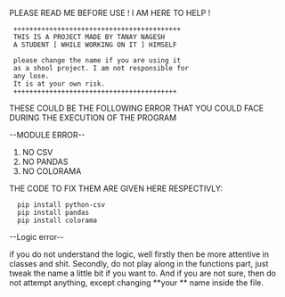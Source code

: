 PLEASE READ ME BEFORE USE ! I AM HERE TO HELP !

     ++++++++++++++++++++++++++++++++++++++++++
     THIS IS A PROJECT MADE BY TANAY NAGESH
     A STUDENT [ WHILE WORKING ON IT ] HIMSELF

     please change the name if you are using it 
     as a shool project. I am not responsible for
     any lose.
     It is at your own risk.
     +++++++++++++++++++++++++++++++++++++++++



THESE COULD BE THE FOLLOWING ERROR THAT YOU COULD FACE DURING THE EXECUTION OF THE PROGRAM 

--MODULE ERROR--

1) NO CSV
2) NO PANDAS
3) NO COLORAMA

THE CODE TO FIX THEM ARE GIVEN HERE RESPECTIVLY:

      pip install python-csv
      pip install pandas
      pip install colorama

--Logic error--

if you do not understand the logic, well firstly then be more attentive in classes and shit.
Secondly, do not play along in the functions part, just tweak the name a little bit if you want to.
And if you are not sure, then do not attempt anything, except changing  **your ** name inside the file.
